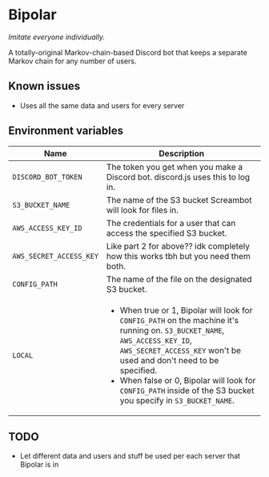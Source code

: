 # Bipolar
_Imitate everyone individually._

A totally-original Markov-chain-based Discord bot that keeps a separate Markov chain for any number of users.

## Known issues
- Uses all the same data and users for every server

## Environment variables
| Name | Description |
| --- | --- |
| `DISCORD_BOT_TOKEN` | The token you get when you make a Discord bot. discord.js uses this to log in. |
| `S3_BUCKET_NAME` | The name of the S3 bucket Screambot will look for files in. |
| `AWS_ACCESS_KEY_ID` | The credentials for a user that can access the specified S3 bucket. |
| `AWS_SECRET_ACCESS_KEY` | Like part 2 for above?? idk completely how this works tbh but you need them both. |
| `CONFIG_PATH` | The name of the file on the designated S3 bucket. |
| `LOCAL` | <ul><li>When true or 1, Bipolar will look for `CONFIG_PATH` on the machine it's running on. `S3_BUCKET_NAME`, `AWS_ACCESS_KEY_ID`, `AWS_SECRET_ACCESS_KEY` won't be used and don't need to be specified.</li><li>When false or 0, Bipolar will look for `CONFIG_PATH` inside of the S3 bucket you specify in `S3_BUCKET_NAME`.</li></ul> |

## TODO
- Let different data and users and stuff be used per each server that Bipolar is in

